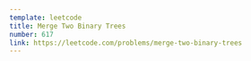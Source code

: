 ```yaml
---
template: leetcode
title: Merge Two Binary Trees
number: 617
link: https://leetcode.com/problems/merge-two-binary-trees
---
```

